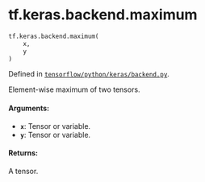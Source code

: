 <div itemscope itemtype="http://developers.google.com/ReferenceObject">
<meta itemprop="name" content="tf.keras.backend.maximum" />
<meta itemprop="path" content="Stable" />
</div>

# tf.keras.backend.maximum

``` python
tf.keras.backend.maximum(
    x,
    y
)
```



Defined in [`tensorflow/python/keras/backend.py`](/code/stable/tensorflow/python/keras/backend.py).

Element-wise maximum of two tensors.

#### Arguments:

* <b>`x`</b>: Tensor or variable.
* <b>`y`</b>: Tensor or variable.


#### Returns:

A tensor.